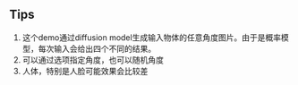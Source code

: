 ## Tips
1. 这个demo通过diffusion model生成输入物体的任意角度图片。由于是概率模型，每次输入会给出四个不同的结果。
2. 可以通过选项指定角度，也可以随机角度
2. 人体，特别是人脸可能效果会比较差

<!-- 
## Tips if you are not getting expected results:

1. If you are getting an error, try an image with a smaller resolution.
2. If you are trying out images of humans, especially faces, note that it is unfortunately not the intended use case. We would encourage trying out images of everyday objects instead, or even artworks.
3. If some part of the object is missing, check the 3D interactive camera angle visualization pane (top right) where you can find the input image actually used for the model after the automatic preprocessing steps, and verify whether the segmented image contains the entire object you are trying to rotate.
4. The model is probabilistic, therefore if the number of samples is selected to be bigger than 1 and results look different, that is expected behavior as the model tries to predict a diverse set of possibilities given the input image and the specified camera viewpoint.
5. Under "advanced options", you can tune two parameters as you can typically find in other diffusion model demos as well:
	- Diffusion Guidance Scale defines how much you want the model to respect the input information (image + angles). Higher scale typically leads to less diversity and higher image distortion.
	- Number of diffusion inference steps controls the number of denoising iterations that are applied in order to generate each image. Usually the higher the better (with potentially diminishing returns).

Have fun! :smiley:

A model card can be found here: [uses.md](https://github.com/cvlab-columbia/zero123/blob/main/zero123/uses.md) -->